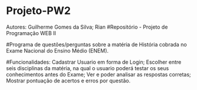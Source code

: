 # Projeto-PW2
Autores: Guilherme Gomes da Silva; Rian
#Repositório - Projeto de Programação WEB II

#Programa de questões/perguntas sobre a matéria de História cobrada no Exame Nacional do Ensino Médio (ENEM).

#Funcionalidades: Cadastrar Usuario em forma de Login; Escolher entre seis disciplinas da matéria, na qual o usuario poderá testar os seus conhecimentos antes do Exame; Ver e poder analisar as respostas corretas; Mostrar pontuação de acertos e erros por questão.
